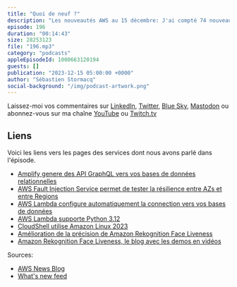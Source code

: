 ```yaml
---
title: "Quoi de neuf ?"
description: "Les nouveautés AWS au 15 décembre: J'ai compté 74 nouveautés depuis la fin de re:Invent, c'est moins de la moitié du rythme des semaines avant la conférence. Dans cet épisode, je vais parler d'une nouvelle possibilité offerte par Amplify, je vais aussi parler de Lambda, de Fault Injection Simulator, ce service qui permet de simuler des pannes dans vos applications, et puis deux nouveautés côté CloudShell et Rekognition Face Liveness detection."
episode: 196
duration: "00:14:43"
size: 28253123
file: "196.mp3"
category: "podcasts"
appleEpisodeId: 1000663120194
guests: []
publication: "2023-12-15 05:00:00 +0000"
author: "Sébastien Stormacq"
social-background: "/img/podcast-artwork.png"
---
```


Laissez-moi vos commentaires sur [LinkedIn](https://www.linkedin.com/in/sebastienstormacq/), [Twitter](https://twitter.com/sebsto), [Blue Sky](https://bsky.app/profile/sebsto.bsky.social), [Mastodon](https://awscommunity.social/@sebsto) ou abonnez-vous sur ma chaîne [YouTube](https://www.youtube.com/sebsto) ou [Twitch.tv](https://www.twitch.tv/sebAWS)

## Liens

Voici les liens vers les pages des services dont nous avons parlé dans l'épisode.

- [Amplify genere des API GraphQL vers vos bases de données relationnelles](https://aws.amazon.com/blogs/aws/new-for-aws-amplify-query-mysql-and-postgresql-database-for-aws-cdk/)
- [AWS Fault Injection Service permet de tester la résilience entre AZs et entre Regions](https://aws.amazon.com/blogs/aws/use-aws-fault-injection-service-to-demonstrate-multi-region-and-multi-az-application-resilience/)
- [AWS Lambda configure automatiquement la connection vers vos bases de données](https://aws.amazon.com/about-aws/whats-new/2023/12/aws-lambda-connectivity-rds-proxy-console/)
- [AWS Lambda supporte Python 3.12](https://aws.amazon.com/about-aws/whats-new/2023/12/aws-lambda-support-python-3-12/)
- [CloudShell utilise Amazon Linux 2023](https://aws.amazon.com/about-aws/whats-new/2023/12/aws-cloudshell-migrated-al2023/)
- [Amélioration de la précision de Amazon Rekognition Face Liveness](https://aws.amazon.com/about-aws/whats-new/2023/12/amazon-rekognition-face-liveness-accuracy-user-experience/)
- [Amazon Rekognition Face Liveness, le blog avec les demos en vidéos](https://aws.amazon.com/blogs/machine-learning/detect-real-and-live-users-and-deter-bad-actors-using-amazon-rekognition-face-liveness/)

Sources: 

- [AWS News Blog](https://aws.amazon.com/blogs/aws/)
- [What's new feed](https://aws.amazon.com/about-aws/whats-new/2023/)
